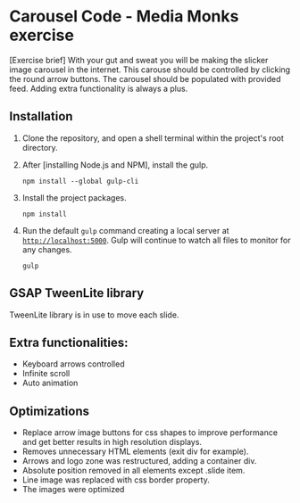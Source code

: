# Carousel Code - Media Monks exercise

[Exercise brief]
With your gut and sweat you will be making the slicker image carousel in the internet. This carouse should be controlled by clicking the round arrow buttons. The carousel should be populated with provided feed. Adding extra functionality is always a plus.

## Installation

1. Clone the repository, and open a shell terminal within the project's root
   directory.

1. After [installing Node.js and NPM], install the gulp.

   ```
   npm install --global gulp-cli
   ```

1. Install the project packages.

   ```
   npm install
   ```

1. Run the default `gulp` command creating a local server at
   [`http://localhost:5000`](http://localhost:5000). Gulp will continue to watch
   all files to monitor for any changes.

   ```
   gulp
   ```
## GSAP TweenLite library

TweenLite library is in use to move each slide.

## Extra functionalities:
* Keyboard arrows controlled
* Infinite scroll
* Auto animation

## Optimizations

* Replace arrow image buttons for css shapes to improve performance and get better results in high resolution displays.
* Removes unnecessary HTML elements (exit div for example).
* Arrows and logo zone was restructured, adding a container div.
* Absolute position removed in all elements except .slide item.
* Line image was replaced with css border property.
* The images were optimized
